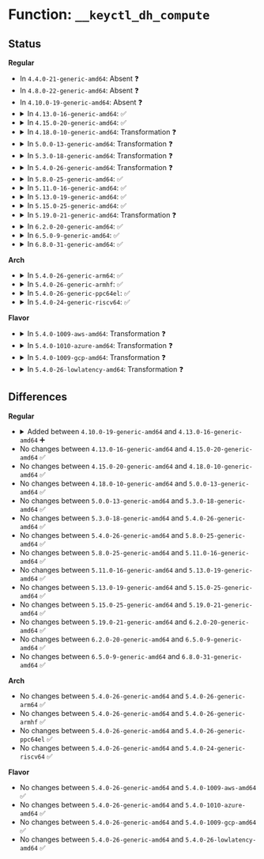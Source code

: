 # Function: <code>__keyctl_dh_compute</code>

## Status
<b>Regular</b>
<ul>
<li>
In <code>4.4.0-21-generic-amd64</code>: Absent ❓
</li>
<li>
In <code>4.8.0-22-generic-amd64</code>: Absent ❓
</li>
<li>
In <code>4.10.0-19-generic-amd64</code>: Absent ❓
</li>
<li>
<details>
<summary>In <code>4.13.0-16-generic-amd64</code>: ✅</summary>

```c
long int __keyctl_dh_compute(struct keyctl_dh_params * params, char * buffer, size_t buflen, struct keyctl_kdf_params * kdfcopy)
```

```json
{
  "name": "__keyctl_dh_compute",
  "collision_type": "Unique Global",
  "inline_type": "No",
  "funcs": [
    {
      "addr": 18446744071582604448,
      "name": "__keyctl_dh_compute",
      "external": true,
      "loc": "security/keys/dh.c:239",
      "file": "security/keys/dh.c",
      "inline": "seen, unknown",
      "caller_inline": [],
      "caller_func": [
        "security/keys/compat_dh.c:compat_keyctl_dh_compute",
        "security/keys/dh.c:keyctl_dh_compute"
      ]
    }
  ],
  "symbols": [
    {
      "addr": 18446744071582604448,
      "name": "__keyctl_dh_compute",
      "section": ".text",
      "bind": "STB_GLOBAL",
      "size": 2306
    }
  ]
}
```
</details>
</li>
<li>
<details>
<summary>In <code>4.15.0-20-generic-amd64</code>: ✅</summary>

```c
long int __keyctl_dh_compute(struct keyctl_dh_params * params, char * buffer, size_t buflen, struct keyctl_kdf_params * kdfcopy)
```

```json
{
  "name": "__keyctl_dh_compute",
  "collision_type": "Unique Global",
  "inline_type": "No",
  "funcs": [
    {
      "addr": 18446744071582757920,
      "name": "__keyctl_dh_compute",
      "external": true,
      "loc": "security/keys/dh.c:239",
      "file": "security/keys/dh.c",
      "inline": "seen, unknown",
      "caller_inline": [],
      "caller_func": [
        "security/keys/compat_dh.c:compat_keyctl_dh_compute",
        "security/keys/dh.c:keyctl_dh_compute"
      ]
    }
  ],
  "symbols": [
    {
      "addr": 18446744071582757920,
      "name": "__keyctl_dh_compute",
      "section": ".text",
      "bind": "STB_GLOBAL",
      "size": 2323
    }
  ]
}
```
</details>
</li>
<li>
<details>
<summary>In <code>4.18.0-10-generic-amd64</code>: Transformation ❓</summary>

```c
long int __keyctl_dh_compute(struct keyctl_dh_params * params, char * buffer, size_t buflen, struct keyctl_kdf_params * kdfcopy)
```

```json
{
  "name": "__keyctl_dh_compute",
  "collision_type": "Unique Global",
  "inline_type": "No",
  "funcs": [
    {
      "addr": 0,
      "name": "__keyctl_dh_compute",
      "external": true,
      "loc": "security/keys/dh.c:232",
      "file": "security/keys/dh.c",
      "inline": "seen, unknown",
      "caller_inline": [],
      "caller_func": [
        "security/keys/compat_dh.c:compat_keyctl_dh_compute",
        "security/keys/dh.c:keyctl_dh_compute"
      ]
    }
  ],
  "symbols": [
    {
      "addr": 18446744071582960415,
      "name": "__keyctl_dh_compute.cold.3",
      "section": ".text",
      "bind": "STB_LOCAL",
      "size": 40
    },
    {
      "addr": 18446744071582958160,
      "name": "__keyctl_dh_compute",
      "section": ".text",
      "bind": "STB_GLOBAL",
      "size": 2118
    }
  ]
}
```
</details>
</li>
<li>
<details>
<summary>In <code>5.0.0-13-generic-amd64</code>: Transformation ❓</summary>

```c
long int __keyctl_dh_compute(struct keyctl_dh_params * params, char * buffer, size_t buflen, struct keyctl_kdf_params * kdfcopy)
```

```json
{
  "name": "__keyctl_dh_compute",
  "collision_type": "Unique Global",
  "inline_type": "No",
  "funcs": [
    {
      "addr": 0,
      "name": "__keyctl_dh_compute",
      "external": true,
      "loc": "security/keys/dh.c:232",
      "file": "security/keys/dh.c",
      "inline": "seen, unknown",
      "caller_inline": [],
      "caller_func": [
        "security/keys/compat_dh.c:compat_keyctl_dh_compute",
        "security/keys/dh.c:keyctl_dh_compute"
      ]
    }
  ],
  "symbols": [
    {
      "addr": 18446744071583069951,
      "name": "__keyctl_dh_compute.cold.4",
      "section": ".text",
      "bind": "STB_LOCAL",
      "size": 54
    },
    {
      "addr": 18446744071583067728,
      "name": "__keyctl_dh_compute",
      "section": ".text",
      "bind": "STB_GLOBAL",
      "size": 2091
    }
  ]
}
```
</details>
</li>
<li>
<details>
<summary>In <code>5.3.0-18-generic-amd64</code>: Transformation ❓</summary>

```c
long int __keyctl_dh_compute(struct keyctl_dh_params * params, char * buffer, size_t buflen, struct keyctl_kdf_params * kdfcopy)
```

```json
{
  "name": "__keyctl_dh_compute",
  "collision_type": "Unique Global",
  "inline_type": "No",
  "funcs": [
    {
      "addr": 0,
      "name": "__keyctl_dh_compute",
      "external": true,
      "loc": "security/keys/dh.c:227",
      "file": "security/keys/dh.c",
      "inline": "seen, unknown",
      "caller_inline": [],
      "caller_func": [
        "security/keys/compat_dh.c:compat_keyctl_dh_compute",
        "security/keys/compat_dh.c:compat_keyctl_dh_compute",
        "security/keys/dh.c:keyctl_dh_compute",
        "security/keys/dh.c:keyctl_dh_compute"
      ]
    }
  ],
  "symbols": [
    {
      "addr": 18446744071583254730,
      "name": "__keyctl_dh_compute.cold",
      "section": ".text",
      "bind": "STB_LOCAL",
      "size": 54
    },
    {
      "addr": 18446744071583252464,
      "name": "__keyctl_dh_compute",
      "section": ".text",
      "bind": "STB_GLOBAL",
      "size": 2118
    }
  ]
}
```
</details>
</li>
<li>
<details>
<summary>In <code>5.4.0-26-generic-amd64</code>: Transformation ❓</summary>

```c
long int __keyctl_dh_compute(struct keyctl_dh_params * params, char * buffer, size_t buflen, struct keyctl_kdf_params * kdfcopy)
```

```json
{
  "name": "__keyctl_dh_compute",
  "collision_type": "Unique Global",
  "inline_type": "No",
  "funcs": [
    {
      "addr": 0,
      "name": "__keyctl_dh_compute",
      "external": true,
      "loc": "security/keys/dh.c:227",
      "file": "security/keys/dh.c",
      "inline": "seen, unknown",
      "caller_inline": [],
      "caller_func": [
        "security/keys/compat_dh.c:compat_keyctl_dh_compute",
        "security/keys/compat_dh.c:compat_keyctl_dh_compute",
        "security/keys/dh.c:keyctl_dh_compute",
        "security/keys/dh.c:keyctl_dh_compute"
      ]
    }
  ],
  "symbols": [
    {
      "addr": 18446744071583360586,
      "name": "__keyctl_dh_compute.cold",
      "section": ".text",
      "bind": "STB_LOCAL",
      "size": 54
    },
    {
      "addr": 18446744071583358272,
      "name": "__keyctl_dh_compute",
      "section": ".text",
      "bind": "STB_GLOBAL",
      "size": 2174
    }
  ]
}
```
</details>
</li>
<li>
<details>
<summary>In <code>5.8.0-25-generic-amd64</code>: ✅</summary>

```c
long int __keyctl_dh_compute(struct keyctl_dh_params * params, char * buffer, size_t buflen, struct keyctl_kdf_params * kdfcopy)
```

```json
{
  "name": "__keyctl_dh_compute",
  "collision_type": "Unique Global",
  "inline_type": "No",
  "funcs": [
    {
      "addr": 18446744071583694960,
      "name": "__keyctl_dh_compute",
      "external": true,
      "loc": "security/keys/dh.c:227",
      "file": "security/keys/dh.c",
      "inline": "seen, unknown",
      "caller_inline": [],
      "caller_func": [
        "security/keys/compat_dh.c:compat_keyctl_dh_compute",
        "security/keys/compat_dh.c:compat_keyctl_dh_compute",
        "security/keys/dh.c:keyctl_dh_compute",
        "security/keys/dh.c:keyctl_dh_compute"
      ]
    }
  ],
  "symbols": [
    {
      "addr": 18446744071583694960,
      "name": "__keyctl_dh_compute",
      "section": ".text",
      "bind": "STB_GLOBAL",
      "size": 1399
    }
  ]
}
```
</details>
</li>
<li>
<details>
<summary>In <code>5.11.0-16-generic-amd64</code>: ✅</summary>

```c
long int __keyctl_dh_compute(struct keyctl_dh_params * params, char * buffer, size_t buflen, struct keyctl_kdf_params * kdfcopy)
```

```json
{
  "name": "__keyctl_dh_compute",
  "collision_type": "Unique Global",
  "inline_type": "No",
  "funcs": [
    {
      "addr": 18446744071583816320,
      "name": "__keyctl_dh_compute",
      "external": true,
      "loc": "security/keys/dh.c:227",
      "file": "security/keys/dh.c",
      "inline": "seen, unknown",
      "caller_inline": [],
      "caller_func": [
        "security/keys/compat_dh.c:compat_keyctl_dh_compute",
        "security/keys/compat_dh.c:compat_keyctl_dh_compute",
        "security/keys/dh.c:keyctl_dh_compute",
        "security/keys/dh.c:keyctl_dh_compute"
      ]
    }
  ],
  "symbols": [
    {
      "addr": 18446744071583816320,
      "name": "__keyctl_dh_compute",
      "section": ".text",
      "bind": "STB_GLOBAL",
      "size": 1399
    }
  ]
}
```
</details>
</li>
<li>
<details>
<summary>In <code>5.13.0-19-generic-amd64</code>: ✅</summary>

```c
long int __keyctl_dh_compute(struct keyctl_dh_params * params, char * buffer, size_t buflen, struct keyctl_kdf_params * kdfcopy)
```

```json
{
  "name": "__keyctl_dh_compute",
  "collision_type": "Unique Global",
  "inline_type": "No",
  "funcs": [
    {
      "addr": 18446744071583840496,
      "name": "__keyctl_dh_compute",
      "external": true,
      "loc": "security/keys/dh.c:227",
      "file": "security/keys/dh.c",
      "inline": "seen, unknown",
      "caller_inline": [],
      "caller_func": [
        "security/keys/compat_dh.c:compat_keyctl_dh_compute",
        "security/keys/compat_dh.c:compat_keyctl_dh_compute",
        "security/keys/dh.c:keyctl_dh_compute",
        "security/keys/dh.c:keyctl_dh_compute"
      ]
    }
  ],
  "symbols": [
    {
      "addr": 18446744071583840496,
      "name": "__keyctl_dh_compute",
      "section": ".text",
      "bind": "STB_GLOBAL",
      "size": 1393
    }
  ]
}
```
</details>
</li>
<li>
<details>
<summary>In <code>5.15.0-25-generic-amd64</code>: ✅</summary>

```c
long int __keyctl_dh_compute(struct keyctl_dh_params * params, char * buffer, size_t buflen, struct keyctl_kdf_params * kdfcopy)
```

```json
{
  "name": "__keyctl_dh_compute",
  "collision_type": "Unique Global",
  "inline_type": "No",
  "funcs": [
    {
      "addr": 18446744071584203456,
      "name": "__keyctl_dh_compute",
      "external": true,
      "loc": "security/keys/dh.c:227",
      "file": "security/keys/dh.c",
      "inline": "seen, unknown",
      "caller_inline": [],
      "caller_func": [
        "security/keys/compat_dh.c:compat_keyctl_dh_compute",
        "security/keys/compat_dh.c:compat_keyctl_dh_compute",
        "security/keys/dh.c:keyctl_dh_compute",
        "security/keys/dh.c:keyctl_dh_compute"
      ]
    }
  ],
  "symbols": [
    {
      "addr": 18446744071584203456,
      "name": "__keyctl_dh_compute",
      "section": ".text",
      "bind": "STB_GLOBAL",
      "size": 1393
    }
  ]
}
```
</details>
</li>
<li>
<details>
<summary>In <code>5.19.0-21-generic-amd64</code>: Transformation ❓</summary>

```c
long int __keyctl_dh_compute(struct keyctl_dh_params * params, char * buffer, size_t buflen, struct keyctl_kdf_params * kdfcopy)
```

```json
{
  "name": "__keyctl_dh_compute",
  "collision_type": "Unique Global",
  "inline_type": "No",
  "funcs": [
    {
      "addr": 0,
      "name": "__keyctl_dh_compute",
      "external": true,
      "loc": "security/keys/dh.c:138",
      "file": "security/keys/dh.c",
      "inline": "seen, unknown",
      "caller_inline": [],
      "caller_func": [
        "security/keys/compat_dh.c:compat_keyctl_dh_compute",
        "security/keys/dh.c:keyctl_dh_compute"
      ]
    }
  ],
  "symbols": [
    {
      "addr": 18446744071594074242,
      "name": "__keyctl_dh_compute.cold",
      "section": ".text",
      "bind": "STB_LOCAL",
      "size": 54
    },
    {
      "addr": 18446744071584805600,
      "name": "__keyctl_dh_compute",
      "section": ".text",
      "bind": "STB_GLOBAL",
      "size": 1769
    }
  ]
}
```
</details>
</li>
<li>
<details>
<summary>In <code>6.2.0-20-generic-amd64</code>: ✅</summary>

```c
long int __keyctl_dh_compute(struct keyctl_dh_params * params, char * buffer, size_t buflen, struct keyctl_kdf_params * kdfcopy)
```

```json
{
  "name": "__keyctl_dh_compute",
  "collision_type": "Unique Global",
  "inline_type": "No",
  "funcs": [
    {
      "addr": 18446744071585503984,
      "name": "__keyctl_dh_compute",
      "external": true,
      "loc": "security/keys/dh.c:138",
      "file": "security/keys/dh.c",
      "inline": "seen, unknown",
      "caller_inline": [],
      "caller_func": [
        "security/keys/compat_dh.c:compat_keyctl_dh_compute",
        "security/keys/dh.c:keyctl_dh_compute"
      ]
    }
  ],
  "symbols": [
    {
      "addr": 18446744071585503984,
      "name": "__keyctl_dh_compute",
      "section": ".text",
      "bind": "STB_GLOBAL",
      "size": 1745
    }
  ]
}
```
</details>
</li>
<li>
<details>
<summary>In <code>6.5.0-9-generic-amd64</code>: ✅</summary>

```c
long int __keyctl_dh_compute(struct keyctl_dh_params * params, char * buffer, size_t buflen, struct keyctl_kdf_params * kdfcopy)
```

```json
{
  "name": "__keyctl_dh_compute",
  "collision_type": "Unique Global",
  "inline_type": "No",
  "funcs": [
    {
      "addr": 18446744071585735504,
      "name": "__keyctl_dh_compute",
      "external": true,
      "loc": "security/keys/dh.c:122",
      "file": "security/keys/dh.c",
      "inline": "seen, unknown",
      "caller_inline": [],
      "caller_func": [
        "security/keys/compat_dh.c:compat_keyctl_dh_compute",
        "security/keys/dh.c:keyctl_dh_compute"
      ]
    }
  ],
  "symbols": [
    {
      "addr": 18446744071585735504,
      "name": "__keyctl_dh_compute",
      "section": ".text",
      "bind": "STB_GLOBAL",
      "size": 1860
    }
  ]
}
```
</details>
</li>
<li>
<details>
<summary>In <code>6.8.0-31-generic-amd64</code>: ✅</summary>

```c
long int __keyctl_dh_compute(struct keyctl_dh_params * params, char * buffer, size_t buflen, struct keyctl_kdf_params * kdfcopy)
```

```json
{
  "name": "__keyctl_dh_compute",
  "collision_type": "Unique Global",
  "inline_type": "No",
  "funcs": [
    {
      "addr": 18446744071585982752,
      "name": "__keyctl_dh_compute",
      "external": true,
      "loc": "security/keys/dh.c:122",
      "file": "security/keys/dh.c",
      "inline": "seen, unknown",
      "caller_inline": [],
      "caller_func": [
        "security/keys/compat_dh.c:compat_keyctl_dh_compute",
        "security/keys/dh.c:keyctl_dh_compute"
      ]
    }
  ],
  "symbols": [
    {
      "addr": 18446744071585982752,
      "name": "__keyctl_dh_compute",
      "section": ".text",
      "bind": "STB_GLOBAL",
      "size": 1860
    }
  ]
}
```
</details>
</li>
</ul>
<b>Arch</b>
<ul>
<li>
<details>
<summary>In <code>5.4.0-26-generic-arm64</code>: ✅</summary>

```c
long int __keyctl_dh_compute(struct keyctl_dh_params * params, char * buffer, size_t buflen, struct keyctl_kdf_params * kdfcopy)
```

```json
{
  "name": "__keyctl_dh_compute",
  "collision_type": "Unique Global",
  "inline_type": "No",
  "funcs": [
    {
      "addr": 18446603336495105504,
      "name": "__keyctl_dh_compute",
      "external": true,
      "loc": "security/keys/dh.c:227",
      "file": "security/keys/dh.c",
      "inline": "seen, unknown",
      "caller_inline": [],
      "caller_func": [
        "security/keys/compat_dh.c:compat_keyctl_dh_compute",
        "security/keys/compat_dh.c:compat_keyctl_dh_compute",
        "security/keys/dh.c:keyctl_dh_compute",
        "security/keys/dh.c:keyctl_dh_compute"
      ]
    }
  ],
  "symbols": [
    {
      "addr": 18446603336495105504,
      "name": "__keyctl_dh_compute",
      "section": ".text",
      "bind": "STB_GLOBAL",
      "size": 1300
    }
  ]
}
```
</details>
</li>
<li>
<details>
<summary>In <code>5.4.0-26-generic-armhf</code>: ✅</summary>

```c
long int __keyctl_dh_compute(struct keyctl_dh_params * params, char * buffer, size_t buflen, struct keyctl_kdf_params * kdfcopy)
```

```json
{
  "name": "__keyctl_dh_compute",
  "collision_type": "Unique Global",
  "inline_type": "No",
  "funcs": [
    {
      "addr": 3228495712,
      "name": "__keyctl_dh_compute",
      "external": true,
      "loc": "security/keys/dh.c:227",
      "file": "security/keys/dh.c",
      "inline": "seen, unknown",
      "caller_inline": [],
      "caller_func": [
        "security/keys/dh.c:keyctl_dh_compute"
      ]
    }
  ],
  "symbols": [
    {
      "addr": 3228495712,
      "name": "__keyctl_dh_compute",
      "section": ".text",
      "bind": "STB_GLOBAL",
      "size": 1620
    }
  ]
}
```
</details>
</li>
<li>
<details>
<summary>In <code>5.4.0-26-generic-ppc64el</code>: ✅</summary>

```c
long int __keyctl_dh_compute(struct keyctl_dh_params * params, char * buffer, size_t buflen, struct keyctl_kdf_params * kdfcopy)
```

```json
{
  "name": "__keyctl_dh_compute",
  "collision_type": "Unique Global",
  "inline_type": "No",
  "funcs": [
    {
      "addr": 13835058055289008304,
      "name": "__keyctl_dh_compute",
      "external": true,
      "loc": "security/keys/dh.c:227",
      "file": "security/keys/dh.c",
      "inline": "seen, unknown",
      "caller_inline": [],
      "caller_func": [
        "security/keys/compat_dh.c:compat_keyctl_dh_compute",
        "security/keys/compat_dh.c:compat_keyctl_dh_compute",
        "security/keys/dh.c:keyctl_dh_compute",
        "security/keys/dh.c:keyctl_dh_compute"
      ]
    }
  ],
  "symbols": [
    {
      "addr": 13835058055289008304,
      "name": "__keyctl_dh_compute",
      "section": ".text",
      "bind": "STB_GLOBAL",
      "size": 2400
    }
  ]
}
```
</details>
</li>
<li>
<details>
<summary>In <code>5.4.0-24-generic-riscv64</code>: ✅</summary>

```c
long int __keyctl_dh_compute(struct keyctl_dh_params * params, char * buffer, size_t buflen, struct keyctl_kdf_params * kdfcopy)
```

```json
{
  "name": "__keyctl_dh_compute",
  "collision_type": "Unique Global",
  "inline_type": "No",
  "funcs": [
    {
      "addr": 18446743936274363122,
      "name": "__keyctl_dh_compute",
      "external": true,
      "loc": "security/keys/dh.c:227",
      "file": "security/keys/dh.c",
      "inline": "seen, unknown",
      "caller_inline": [],
      "caller_func": [
        "security/keys/dh.c:keyctl_dh_compute",
        "security/keys/dh.c:keyctl_dh_compute"
      ]
    }
  ],
  "symbols": [
    {
      "addr": 18446743936274363122,
      "name": "__keyctl_dh_compute",
      "section": ".text",
      "bind": "STB_GLOBAL",
      "size": 1170
    }
  ]
}
```
</details>
</li>
</ul>
<b>Flavor</b>
<ul>
<li>
<details>
<summary>In <code>5.4.0-1009-aws-amd64</code>: Transformation ❓</summary>

```c
long int __keyctl_dh_compute(struct keyctl_dh_params * params, char * buffer, size_t buflen, struct keyctl_kdf_params * kdfcopy)
```

```json
{
  "name": "__keyctl_dh_compute",
  "collision_type": "Unique Global",
  "inline_type": "No",
  "funcs": [
    {
      "addr": 0,
      "name": "__keyctl_dh_compute",
      "external": true,
      "loc": "security/keys/dh.c:227",
      "file": "security/keys/dh.c",
      "inline": "seen, unknown",
      "caller_inline": [],
      "caller_func": [
        "security/keys/compat_dh.c:compat_keyctl_dh_compute",
        "security/keys/compat_dh.c:compat_keyctl_dh_compute",
        "security/keys/dh.c:keyctl_dh_compute",
        "security/keys/dh.c:keyctl_dh_compute"
      ]
    }
  ],
  "symbols": [
    {
      "addr": 18446744071583329322,
      "name": "__keyctl_dh_compute.cold",
      "section": ".text",
      "bind": "STB_LOCAL",
      "size": 54
    },
    {
      "addr": 18446744071583327008,
      "name": "__keyctl_dh_compute",
      "section": ".text",
      "bind": "STB_GLOBAL",
      "size": 2174
    }
  ]
}
```
</details>
</li>
<li>
<details>
<summary>In <code>5.4.0-1010-azure-amd64</code>: Transformation ❓</summary>

```c
long int __keyctl_dh_compute(struct keyctl_dh_params * params, char * buffer, size_t buflen, struct keyctl_kdf_params * kdfcopy)
```

```json
{
  "name": "__keyctl_dh_compute",
  "collision_type": "Unique Global",
  "inline_type": "No",
  "funcs": [
    {
      "addr": 0,
      "name": "__keyctl_dh_compute",
      "external": true,
      "loc": "security/keys/dh.c:227",
      "file": "security/keys/dh.c",
      "inline": "seen, unknown",
      "caller_inline": [],
      "caller_func": [
        "security/keys/compat_dh.c:compat_keyctl_dh_compute",
        "security/keys/compat_dh.c:compat_keyctl_dh_compute",
        "security/keys/dh.c:keyctl_dh_compute",
        "security/keys/dh.c:keyctl_dh_compute"
      ]
    }
  ],
  "symbols": [
    {
      "addr": 18446744071583266426,
      "name": "__keyctl_dh_compute.cold",
      "section": ".text",
      "bind": "STB_LOCAL",
      "size": 54
    },
    {
      "addr": 18446744071583264112,
      "name": "__keyctl_dh_compute",
      "section": ".text",
      "bind": "STB_GLOBAL",
      "size": 2174
    }
  ]
}
```
</details>
</li>
<li>
<details>
<summary>In <code>5.4.0-1009-gcp-amd64</code>: Transformation ❓</summary>

```c
long int __keyctl_dh_compute(struct keyctl_dh_params * params, char * buffer, size_t buflen, struct keyctl_kdf_params * kdfcopy)
```

```json
{
  "name": "__keyctl_dh_compute",
  "collision_type": "Unique Global",
  "inline_type": "No",
  "funcs": [
    {
      "addr": 0,
      "name": "__keyctl_dh_compute",
      "external": true,
      "loc": "security/keys/dh.c:227",
      "file": "security/keys/dh.c",
      "inline": "seen, unknown",
      "caller_inline": [],
      "caller_func": [
        "security/keys/compat_dh.c:compat_keyctl_dh_compute",
        "security/keys/compat_dh.c:compat_keyctl_dh_compute",
        "security/keys/dh.c:keyctl_dh_compute",
        "security/keys/dh.c:keyctl_dh_compute"
      ]
    }
  ],
  "symbols": [
    {
      "addr": 18446744071583313098,
      "name": "__keyctl_dh_compute.cold",
      "section": ".text",
      "bind": "STB_LOCAL",
      "size": 54
    },
    {
      "addr": 18446744071583310784,
      "name": "__keyctl_dh_compute",
      "section": ".text",
      "bind": "STB_GLOBAL",
      "size": 2174
    }
  ]
}
```
</details>
</li>
<li>
<details>
<summary>In <code>5.4.0-26-lowlatency-amd64</code>: Transformation ❓</summary>

```c
long int __keyctl_dh_compute(struct keyctl_dh_params * params, char * buffer, size_t buflen, struct keyctl_kdf_params * kdfcopy)
```

```json
{
  "name": "__keyctl_dh_compute",
  "collision_type": "Unique Global",
  "inline_type": "No",
  "funcs": [
    {
      "addr": 0,
      "name": "__keyctl_dh_compute",
      "external": true,
      "loc": "security/keys/dh.c:227",
      "file": "security/keys/dh.c",
      "inline": "seen, unknown",
      "caller_inline": [],
      "caller_func": [
        "security/keys/compat_dh.c:compat_keyctl_dh_compute",
        "security/keys/compat_dh.c:compat_keyctl_dh_compute",
        "security/keys/dh.c:keyctl_dh_compute",
        "security/keys/dh.c:keyctl_dh_compute"
      ]
    }
  ],
  "symbols": [
    {
      "addr": 18446744071583408122,
      "name": "__keyctl_dh_compute.cold",
      "section": ".text",
      "bind": "STB_LOCAL",
      "size": 54
    },
    {
      "addr": 18446744071583405808,
      "name": "__keyctl_dh_compute",
      "section": ".text",
      "bind": "STB_GLOBAL",
      "size": 2174
    }
  ]
}
```
</details>
</li>
</ul>

## Differences
<b>Regular</b>
<ul>
<li>
<details>
<summary>Added between <code>4.10.0-19-generic-amd64</code> and <code>4.13.0-16-generic-amd64</code> ➕</summary>

```c
long int __keyctl_dh_compute(struct keyctl_dh_params * params, char * buffer, size_t buflen, struct keyctl_kdf_params * kdfcopy)
```
</details>
</li>
<li>
No changes between <code>4.13.0-16-generic-amd64</code> and <code>4.15.0-20-generic-amd64</code> ✅
</li>
<li>
No changes between <code>4.15.0-20-generic-amd64</code> and <code>4.18.0-10-generic-amd64</code> ✅
</li>
<li>
No changes between <code>4.18.0-10-generic-amd64</code> and <code>5.0.0-13-generic-amd64</code> ✅
</li>
<li>
No changes between <code>5.0.0-13-generic-amd64</code> and <code>5.3.0-18-generic-amd64</code> ✅
</li>
<li>
No changes between <code>5.3.0-18-generic-amd64</code> and <code>5.4.0-26-generic-amd64</code> ✅
</li>
<li>
No changes between <code>5.4.0-26-generic-amd64</code> and <code>5.8.0-25-generic-amd64</code> ✅
</li>
<li>
No changes between <code>5.8.0-25-generic-amd64</code> and <code>5.11.0-16-generic-amd64</code> ✅
</li>
<li>
No changes between <code>5.11.0-16-generic-amd64</code> and <code>5.13.0-19-generic-amd64</code> ✅
</li>
<li>
No changes between <code>5.13.0-19-generic-amd64</code> and <code>5.15.0-25-generic-amd64</code> ✅
</li>
<li>
No changes between <code>5.15.0-25-generic-amd64</code> and <code>5.19.0-21-generic-amd64</code> ✅
</li>
<li>
No changes between <code>5.19.0-21-generic-amd64</code> and <code>6.2.0-20-generic-amd64</code> ✅
</li>
<li>
No changes between <code>6.2.0-20-generic-amd64</code> and <code>6.5.0-9-generic-amd64</code> ✅
</li>
<li>
No changes between <code>6.5.0-9-generic-amd64</code> and <code>6.8.0-31-generic-amd64</code> ✅
</li>
</ul>
<b>Arch</b>
<ul>
<li>
No changes between <code>5.4.0-26-generic-amd64</code> and <code>5.4.0-26-generic-arm64</code> ✅
</li>
<li>
No changes between <code>5.4.0-26-generic-amd64</code> and <code>5.4.0-26-generic-armhf</code> ✅
</li>
<li>
No changes between <code>5.4.0-26-generic-amd64</code> and <code>5.4.0-26-generic-ppc64el</code> ✅
</li>
<li>
No changes between <code>5.4.0-26-generic-amd64</code> and <code>5.4.0-24-generic-riscv64</code> ✅
</li>
</ul>
<b>Flavor</b>
<ul>
<li>
No changes between <code>5.4.0-26-generic-amd64</code> and <code>5.4.0-1009-aws-amd64</code> ✅
</li>
<li>
No changes between <code>5.4.0-26-generic-amd64</code> and <code>5.4.0-1010-azure-amd64</code> ✅
</li>
<li>
No changes between <code>5.4.0-26-generic-amd64</code> and <code>5.4.0-1009-gcp-amd64</code> ✅
</li>
<li>
No changes between <code>5.4.0-26-generic-amd64</code> and <code>5.4.0-26-lowlatency-amd64</code> ✅
</li>
</ul>
